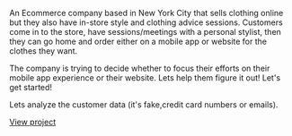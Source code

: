 

An Ecommerce company based in New York City that sells clothing online but they also have in-store style and clothing advice sessions. Customers come in to the store, have sessions/meetings with a personal stylist, then they can go home and order either on a mobile app or website for the clothes they want.

The company is trying to decide whether to focus their efforts on their mobile app experience or their website. Lets help them figure it out! Let's get started!

Lets analyze the customer data (it's fake,credit card numbers or emails).

<a href="http://nbviewer.jupyter.org/gist/Keerthivasan-A/57e65b159df4de883c1e4ed291d79ae0" target="_blank">View project </a>
